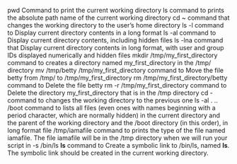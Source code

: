 pwd Command to print the current working directory
ls command to prints the absolute path name of the current working directory
cd ~ command that changes the working directory to the user’s home directory
ls -l command to Display current directory contents in a long format
ls -al command to Display current directory contents, including hidden files
ls -lna command that Display current directory contents in long format, with user and group IDs displayed numerically and hidden files
mkdir /tmp/my_first_directory command to creates a directory named my_first_directory in the /tmp/ directory
mv /tmp/betty /tmp/my_first_directory command to Move the file betty from /tmp/ to /tmp/my_first_directory
rm /tmp/my_first_directory/betty command to Delete the file betty
rm -r /tmp/my_first_directory command to Delete the directory my_first_directory that is in the /tmp directory
cd - command to changes the working directory to the previous one
ls -al . .. /boot command to  lists all files (even ones with names beginning with a period character, which are normally hidden) in the current directory and the parent of the working directory and the /boot directory (in this order), in long format
file /tmp/iamafile command to prints the type of the file named iamafile. The file iamafile will be in the /tmp directory when we will run your script
in -s /bin/ls __ls__ command to Create a symbolic link to /bin/ls, named __ls__. The symbolic link should be created in the current working directory.
